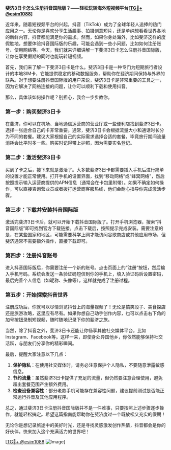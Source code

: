 **斐济3日卡怎么注册抖音国际版？——轻松玩转海外短视频平台[[TG💪+ @esim1088](https://t.me/s/esim1088)]**

近年来，随着短视频平台的兴起，抖音（TikTok）成为了全球年轻人追捧的热门应用之一。无论你是喜欢分享生活趣事、拍摄创意短片，还是单纯想看看世界各地的新鲜内容，抖音都能满足你的需求。然而，如果你身处海外，比如斐济这样的度假胜地，想要体验抖音国际版的乐趣，可能会遇到一些小问题，比如如何注册账号、使用网络等。今天，我们就来详细讲解一下斐济3日卡怎么注册抖音国际版，让你在享受假期的同时也能玩转短视频。

首先，我们来了解一下斐济3日卡是什么。斐济3日卡是一种专门为短期旅行者设计的本地SIM卡，它能提供稳定的移动数据服务，帮助你在斐济期间保持与外界的联系。对于想要注册抖音国际版的用户来说，斐济3日卡是非常重要的工具之一，因为它解决了网络连接的问题，让你可以顺利下载和使用抖音。

那么，具体该如何操作呢？别担心，我会一步步教你。

### 第一步：购买斐济3日卡

在斐济，你可以在机场、当地通信运营商的营业厅或一些便利店找到斐济3日卡。选择一张适合自己的卡非常重要。通常，斐济3日卡会根据流量大小和通话时长分为不同的套餐。建议大家根据自己的实际需求选择合适的套餐，毕竟旅行期间流量消耗会比平时多一些。购买时记得带上护照，因为需要实名登记。

### 第二步：激活斐济3日卡

买到了卡之后，接下来就是激活了。大多数斐济3日卡都需要插入手机后进行简单的设置才能正常使用。打开手机的设置界面，找到“移动网络”或“蜂窝网络”，然后按照提示输入运营商提供的APN信息（通常会在卡包里附带）。如果不确定如何操作，可以直接咨询营业员或者拨打运营商客服热线，他们会耐心指导你完成激活步骤。

### 第三步：下载并安装抖音国际版

激活完斐济3日卡后，就可以开始下载抖音国际版了。打开手机浏览器，搜索“抖音国际版”即可找到官方下载链接。点击下载后，按照提示完成安装。需要注意的是，在某些国家和地区，可能需要科学上网才能访问谷歌商店或其他应用市场，但斐济通常不需要额外操作，直接下载即可。

### 第四步：注册抖音账号

进入抖音国际版后，你需要注册一个新的账号。点击页面上的“注册”按钮，然后输入手机号码。系统会发送一条验证码短信到你的手机上，填入验证码后设置密码，最后完善个人信息（如昵称、头像等），这样就完成了注册过程。

### 第五步：开始探索抖音世界

注册成功后，你就可以尽情浏览抖音上的海量视频了！无论是搞笑段子、美食探店还是旅游攻略，这里应有尽有。如果你想自己动手创作内容，也可以点击右下角的加号按钮录制短视频，随时随地记录下你的斐济之旅。

当然，除了抖音之外，斐济3日卡还能让你畅享其他社交媒体平台，比如Instagram、Facebook等。这样一来，即使身处异国他乡，你依然能够保持社交活跃，与朋友们分享你的精彩瞬间。

最后，提醒大家注意以下几点：

1. **保护隐私**：在使用社交媒体时，请务必注意保护个人隐私，不要随意泄露敏感信息。
2. **节约流量**：虽然斐济3日卡提供了充足的流量，但仍然要注意合理使用，避免超出套餐范围产生额外费用。
3. **检查设备兼容性**：部分老款手机可能存在兼容性问题，建议提前测试是否能正常运行抖音及其他应用程序。

总之，通过斐济3日卡注册抖音国际版并不是一件难事，只要按照上述步骤逐步操作，就能轻松搞定。希望这篇指南能帮助你在斐济度过一个既放松又充实的假期！

无论你是想记录旅途中的美好时光，还是寻找灵感激发创作热情，抖音都会是你的好伙伴。快来加入这个充满活力的世界吧！

[[TG💪+ @esim1088](https://t.me/s/esim1088) ![Image](https://i.postimg.cc/4NQfJmqS/Snipaste-2025-05-13-00-14-12.png)]